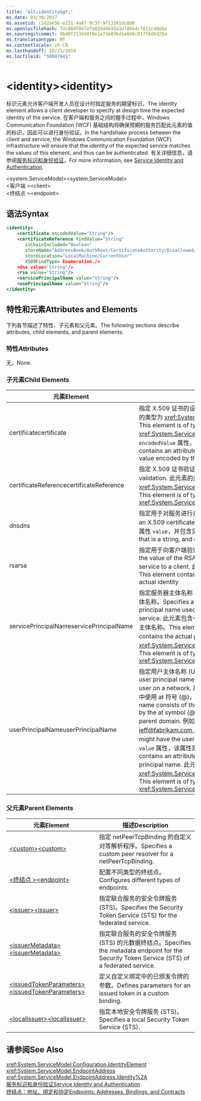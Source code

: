 ```yaml
---
title: '&lt;identity&gt;'
ms.date: 03/30/2017
ms.assetid: c1d2ae56-e231-4a07-9c3f-9f13381dc0d8
ms.openlocfilehash: 74c88df867efa82d48693a3df86b4c7813c40eba
ms.sourcegitcommit: 9bd8f213b50f0e1a73e03bd1e840c917fbd6d20a
ms.translationtype: MT
ms.contentlocale: zh-CN
ms.lasthandoff: 10/25/2018
ms.locfileid: "50047041"
---
```

# <a name="ltidentitygt"></a><span data-ttu-id="d7f30-102">&lt;identity&gt;</span><span class="sxs-lookup"><span data-stu-id="d7f30-102">&lt;identity&gt;</span></span>
<span data-ttu-id="d7f30-103">标识元素允许客户端开发人员在设计时指定服务的期望标识。</span><span class="sxs-lookup"><span data-stu-id="d7f30-103">The identity element allows a client developer to specify at design time the expected identity of the service.</span></span> <span data-ttu-id="d7f30-104">在客户端和服务之间的握手过程中，Windows Communication Foundation (WCF) 基础结构将确保预期的服务匹配此元素的值的标识，因此可以进行身份验证。</span><span class="sxs-lookup"><span data-stu-id="d7f30-104">In the handshake process between the client and service, the Windows Communication Foundation (WCF) infrastructure will ensure that the identity of the expected service matches the values of this element, and thus can be authenticated.</span></span> <span data-ttu-id="d7f30-105">有关详细信息，请参阅[服务标识和身份验证](../../../../../docs/framework/wcf/feature-details/service-identity-and-authentication.md)。</span><span class="sxs-lookup"><span data-stu-id="d7f30-105">For more information, see [Service Identity and Authentication](../../../../../docs/framework/wcf/feature-details/service-identity-and-authentication.md).</span></span>  
  
 <span data-ttu-id="d7f30-106">\<system.ServiceModel></span><span class="sxs-lookup"><span data-stu-id="d7f30-106">\<system.ServiceModel></span></span>  
<span data-ttu-id="d7f30-107">\<客户端 ></span><span class="sxs-lookup"><span data-stu-id="d7f30-107">\<client></span></span>  
<span data-ttu-id="d7f30-108">\<终结点 ></span><span class="sxs-lookup"><span data-stu-id="d7f30-108">\<endpoint></span></span>  
  
## <a name="syntax"></a><span data-ttu-id="d7f30-109">语法</span><span class="sxs-lookup"><span data-stu-id="d7f30-109">Syntax</span></span>  
  
```xml  
<identity>  
    <certificate encodedValue="String"/>  
    <certificateReference findValue="String"   
       isChainIncluded="Boolean"  
       storeName="AddressBook/AuthRoot/CertificateAuthority/Disallowed/My/Root/TrustedPeople/TrustedPublisher"  
       storeLocation="LocalMachine/CurrentUser"  
       X509FindType= Enumeration./>  
    <dns value="String"/>  
    <rsa value="String"/>  
    <servicePrincipalName value="String"/>  
    <usePrincipalName value="String"/>  
</identity>  
```  
  
## <a name="attributes-and-elements"></a><span data-ttu-id="d7f30-110">特性和元素</span><span class="sxs-lookup"><span data-stu-id="d7f30-110">Attributes and Elements</span></span>  
 <span data-ttu-id="d7f30-111">下列各节描述了特性、子元素和父元素。</span><span class="sxs-lookup"><span data-stu-id="d7f30-111">The following sections describe attributes, child elements, and parent elements.</span></span>  
  
### <a name="attributes"></a><span data-ttu-id="d7f30-112">特性</span><span class="sxs-lookup"><span data-stu-id="d7f30-112">Attributes</span></span>  
 <span data-ttu-id="d7f30-113">无。</span><span class="sxs-lookup"><span data-stu-id="d7f30-113">None.</span></span>  
  
### <a name="child-elements"></a><span data-ttu-id="d7f30-114">子元素</span><span class="sxs-lookup"><span data-stu-id="d7f30-114">Child Elements</span></span>  
  
|<span data-ttu-id="d7f30-115">元素</span><span class="sxs-lookup"><span data-stu-id="d7f30-115">Element</span></span>|<span data-ttu-id="d7f30-116">描述</span><span class="sxs-lookup"><span data-stu-id="d7f30-116">Description</span></span>|  
|-------------|-----------------|  
|<span data-ttu-id="d7f30-117">certificate</span><span class="sxs-lookup"><span data-stu-id="d7f30-117">certificate</span></span>|<span data-ttu-id="d7f30-118">指定 X.509 证书的设置。</span><span class="sxs-lookup"><span data-stu-id="d7f30-118">Specifies settings of an X.509 certificate.</span></span> <span data-ttu-id="d7f30-119">此元素的类型为 <xref:System.ServiceModel.Configuration.CertificateElement>。</span><span class="sxs-lookup"><span data-stu-id="d7f30-119">This element is of type <xref:System.ServiceModel.Configuration.CertificateElement>.</span></span> <span data-ttu-id="d7f30-120">它包含一个 `encodedValue` 属性，该属性是一个字符串，用于指定此证书编码的值。</span><span class="sxs-lookup"><span data-stu-id="d7f30-120">It contains an attribute `encodedValue` that is a string, which specifies the value encoded by this certificate.</span></span>|  
|<span data-ttu-id="d7f30-121">certificateReference</span><span class="sxs-lookup"><span data-stu-id="d7f30-121">certificateReference</span></span>|<span data-ttu-id="d7f30-122">指定 X.509 证书验证的设置。</span><span class="sxs-lookup"><span data-stu-id="d7f30-122">Specifies settings for X.509 certificate validation.</span></span> <span data-ttu-id="d7f30-123">此元素的类型为 <xref:System.ServiceModel.Configuration.CertificateReferenceElement>。</span><span class="sxs-lookup"><span data-stu-id="d7f30-123">This element is of type <xref:System.ServiceModel.Configuration.CertificateReferenceElement>.</span></span>|  
|<span data-ttu-id="d7f30-124">dns</span><span class="sxs-lookup"><span data-stu-id="d7f30-124">dns</span></span>|<span data-ttu-id="d7f30-125">指定用于对服务进行身份验证的 X.509 证书的 DNS。</span><span class="sxs-lookup"><span data-stu-id="d7f30-125">Specifies the DNS of an X.509 certificate used to authenticate a service.</span></span> <span data-ttu-id="d7f30-126">此元素包含一个字符串属性 `value`，并包含实际的标识。</span><span class="sxs-lookup"><span data-stu-id="d7f30-126">This element contains an attribute `value` that is a string, and contains the actual identity.</span></span>|  
|<span data-ttu-id="d7f30-127">rsa</span><span class="sxs-lookup"><span data-stu-id="d7f30-127">rsa</span></span>|<span data-ttu-id="d7f30-128">指定用于向客户端验证服务身份的 X.509 证书的 RSA 字段的值。</span><span class="sxs-lookup"><span data-stu-id="d7f30-128">Specifies the value of the RSA field of an X.509 certificate used to authenticate a service to a client.</span></span> <span data-ttu-id="d7f30-129">此元素包含一个字符串属性 `value`，并包含实际的标识。</span><span class="sxs-lookup"><span data-stu-id="d7f30-129">This element contains an attribute `value` that is a string, and contains the actual identity</span></span>|  
|<span data-ttu-id="d7f30-130">servicePrincipalName</span><span class="sxs-lookup"><span data-stu-id="d7f30-130">servicePrincipalName</span></span>|<span data-ttu-id="d7f30-131">指定服务器主体名称 (SPN) 标识，它是客户端用来唯一标识一个服务实例的主体名称。</span><span class="sxs-lookup"><span data-stu-id="d7f30-131">Specifies a server principal name (SPN) identity, which is the principal name used by a client to uniquely identify an instance of a service.</span></span> <span data-ttu-id="d7f30-132">此元素包含一个 `value` 属性，该属性是一个字符串，其中包含实际的主体名称。</span><span class="sxs-lookup"><span data-stu-id="d7f30-132">This element contains an attribute `value` that is a string, and contains the actual principal name.</span></span> <span data-ttu-id="d7f30-133">此元素的类型为 <xref:System.ServiceModel.Configuration.ServicePrincipalNameElement>。</span><span class="sxs-lookup"><span data-stu-id="d7f30-133">This element is of type <xref:System.ServiceModel.Configuration.ServicePrincipalNameElement>.</span></span>|  
|<span data-ttu-id="d7f30-134">userPrincipalName</span><span class="sxs-lookup"><span data-stu-id="d7f30-134">userPrincipalName</span></span>|<span data-ttu-id="d7f30-135">指定用户主体名称 (UPN) 标识，它是网络上的用户登录名类型。</span><span class="sxs-lookup"><span data-stu-id="d7f30-135">Specifies a user principal name (UPN) identity, which is the logon name type of a user on a network.</span></span> <span data-ttu-id="d7f30-136">用户主体名称包含用户对象名称后跟的 Active Directory 中使用 at 符号 (\@)，然后，通常情况下，域名系统父域。</span><span class="sxs-lookup"><span data-stu-id="d7f30-136">The user principal name consists of the user object name used in Active Directory, followed by the at symbol (\@) and then, typically, the Domain Name System parent domain.</span></span> <span data-ttu-id="d7f30-137">例如，Fabrikam.com 域树中的 Jeff 可能具有用户主体名称[ jeff@fabrikam.com ](mailto:jeffsmith@fabrikam.com)。</span><span class="sxs-lookup"><span data-stu-id="d7f30-137">For example, Jeff in the Fabrikam.com domain tree might have the user principal name [jeff@fabrikam.com](mailto:jeffsmith@fabrikam.com).</span></span>  <span data-ttu-id="d7f30-138">此元素包含一个 `value` 属性，该属性是一个字符串，其中包含实际的主体名称。</span><span class="sxs-lookup"><span data-stu-id="d7f30-138">This element contains an attribute `value` that is a string, and contains the actual principal name.</span></span> <span data-ttu-id="d7f30-139">此元素的类型为 <xref:System.ServiceModel.Configuration.UserPrincipalNameElement>。</span><span class="sxs-lookup"><span data-stu-id="d7f30-139">This element is of type <xref:System.ServiceModel.Configuration.UserPrincipalNameElement>.</span></span>|  
  
### <a name="parent-elements"></a><span data-ttu-id="d7f30-140">父元素</span><span class="sxs-lookup"><span data-stu-id="d7f30-140">Parent Elements</span></span>  
  
|<span data-ttu-id="d7f30-141">元素</span><span class="sxs-lookup"><span data-stu-id="d7f30-141">Element</span></span>|<span data-ttu-id="d7f30-142">描述</span><span class="sxs-lookup"><span data-stu-id="d7f30-142">Description</span></span>|  
|-------------|-----------------|  
|[<span data-ttu-id="d7f30-143">\<custom></span><span class="sxs-lookup"><span data-stu-id="d7f30-143">\<custom></span></span>](../../../../../docs/framework/configure-apps/file-schema/wcf/custom.md)|<span data-ttu-id="d7f30-144">指定 netPeerTcpBinding 的自定义对等解析程序。</span><span class="sxs-lookup"><span data-stu-id="d7f30-144">Specifies a custom peer resolver for a netPeerTcpBinding.</span></span>|  
|[<span data-ttu-id="d7f30-145">\<终结点 ></span><span class="sxs-lookup"><span data-stu-id="d7f30-145">\<endpoint></span></span>](https://msdn.microsoft.com/library/13aa23b7-2f08-4add-8dbf-a99f8127c017)|<span data-ttu-id="d7f30-146">配置不同类型的终结点。</span><span class="sxs-lookup"><span data-stu-id="d7f30-146">Configures different types of endpoints.</span></span>|  
|[<span data-ttu-id="d7f30-147">\<issuer></span><span class="sxs-lookup"><span data-stu-id="d7f30-147">\<issuer></span></span>](../../../../../docs/framework/configure-apps/file-schema/wcf/issuer.md)|<span data-ttu-id="d7f30-148">指定联合服务的安全令牌服务 (STS)。</span><span class="sxs-lookup"><span data-stu-id="d7f30-148">Specifies the Security Token Service (STS) for the federated service.</span></span>|  
|[<span data-ttu-id="d7f30-149">\<issuerMetadata></span><span class="sxs-lookup"><span data-stu-id="d7f30-149">\<issuerMetadata></span></span>](../../../../../docs/framework/configure-apps/file-schema/wcf/issuermetadata.md)|<span data-ttu-id="d7f30-150">指定联合服务的安全令牌服务 (STS) 的元数据终结点。</span><span class="sxs-lookup"><span data-stu-id="d7f30-150">Specifies the metadata endpoint for the Security Token Service (STS) of a federated service.</span></span>|  
|[<span data-ttu-id="d7f30-151">\<issuedTokenParameters></span><span class="sxs-lookup"><span data-stu-id="d7f30-151">\<issuedTokenParameters></span></span>](../../../../../docs/framework/configure-apps/file-schema/wcf/issuedtokenparameters.md)|<span data-ttu-id="d7f30-152">定义自定义绑定中的已颁发令牌的参数。</span><span class="sxs-lookup"><span data-stu-id="d7f30-152">Defines parameters for an issued token in a custom binding.</span></span>|  
|[<span data-ttu-id="d7f30-153">\<localIssuer></span><span class="sxs-lookup"><span data-stu-id="d7f30-153">\<localIssuer></span></span>](../../../../../docs/framework/configure-apps/file-schema/wcf/localissuer.md)|<span data-ttu-id="d7f30-154">指定本地安全令牌服务 (STS)。</span><span class="sxs-lookup"><span data-stu-id="d7f30-154">Specifies a local Security Token Service (STS).</span></span>|  
  
## <a name="see-also"></a><span data-ttu-id="d7f30-155">请参阅</span><span class="sxs-lookup"><span data-stu-id="d7f30-155">See Also</span></span>  
 <xref:System.ServiceModel.Configuration.IdentityElement>  
 <xref:System.ServiceModel.EndpointAddress>  
 <xref:System.ServiceModel.EndpointAddress.Identity%2A>  
 [<span data-ttu-id="d7f30-156">服务标识和身份验证</span><span class="sxs-lookup"><span data-stu-id="d7f30-156">Service Identity and Authentication</span></span>](../../../../../docs/framework/wcf/feature-details/service-identity-and-authentication.md)  
 [<span data-ttu-id="d7f30-157">终结点：地址、绑定和协定</span><span class="sxs-lookup"><span data-stu-id="d7f30-157">Endpoints: Addresses, Bindings, and Contracts</span></span>](../../../../../docs/framework/wcf/feature-details/endpoints-addresses-bindings-and-contracts.md)
